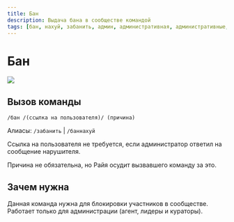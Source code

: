 ```yaml
---
title: Бан
description: Выдача бана в сообществе командой
tags: [бан, нахуй, забанить, админ, административная, административные, амино, amino, команда, команды]
---
```


# Бан

![](https://img.shields.io/badge/тип_команды-административная-red?style=for-the-badge)

## Вызов команды

`/бан /(ссылка на пользователя)/ (причина)`

Алиасы: `/забанить` | `/баннахуй`

Ссылка на пользователя не требуется, если администратор ответил на сообщение нарушителя.

Причина не обязательна, но Райя осудит вызвавшего команду за это.

## Зачем нужна

Данная команда нужна для блокировки участников в сообществе. Работает только для администрации (агент, лидеры и кураторы).
